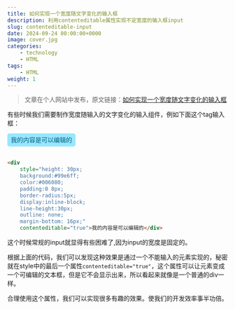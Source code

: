 ```yaml
---
title: 如何实现一个宽度随文字变化的输入框
description: 利用contenteditable属性实现不定宽度的输入框input
slug: contenteditable-input
date: 2024-09-24 00:00:00+0000
image: cover.jpg
categories:
    - technology
    - HTML
tags:
    - HTML
weight: 1
---
```

> 文章在个人网站中发布，原文链接：[如何实现一个宽度随文字变化的输入框](https://blog.zhoujump.club/p/contenteditable-input/)

有些时候我们需要制作宽度随输入的文字变化的输入组件，例如下面这个tag输入框：

<div
    style="height: 30px;background:#99e6ff;color:#006080; padding:0 8px; border-radius: 5px; display: inline-block;line-height: 30px;outline: none;margin-bottom: 16px;"
    contenteditable="true">我的内容是可以编辑的</div>

```html
<div
    style="height: 30px;
    background:#99e6ff;
    color:#006080;
    padding:0 8px;
    border-radius:5px;
    display:inline-block;
    line-height:30px;
    outline: none;
    margin-bottom: 16px;"
    contenteditable="true">我的内容是可以编辑的</div>
```

这个时候常规的input就显得有些困难了,因为input的宽度是固定的。

根据上面的代码，我们可以发现这种效果是通过一个不能输入的元素实现的，秘密就在style中的最后一个属性`contenteditable="true"`，这个属性可以让元素变成一个可编辑的文本框，但是它不会显示出来，所以看起来就像是一个普通的div一样。

合理使用这个属性，我们可以实现很多有趣的效果。使我们的开发效率事半功倍。
